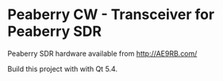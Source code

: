 # Peaberry CW - Transceiver for Peaberry SDR

Peaberry SDR hardware available from http://AE9RB.com/

Build this project with with Qt 5.4.
